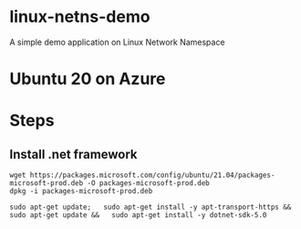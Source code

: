 # linux-netns-demo
A simple demo application on Linux Network Namespace


# Ubuntu 20 on Azure

# Steps

## Install .net framework
```
wget https://packages.microsoft.com/config/ubuntu/21.04/packages-microsoft-prod.deb -O packages-microsoft-prod.deb
dpkg -i packages-microsoft-prod.deb

sudo apt-get update;   sudo apt-get install -y apt-transport-https &&   sudo apt-get update &&   sudo apt-get install -y dotnet-sdk-5.0
```
